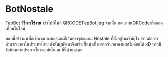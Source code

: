 # BotNostale
TapBot
**วิธีการใช้งาน**
เข้าไปที่ไฟล์ QRCODETapBot.jpg จากนั้น กดแสกนQRCodeเพื่อแอดเพื่อนในไลน์

บอทนี้สร้างมาเพื่อเช็กเวลาลงบอสและอีเว้นต่างๆของเกม Nostale ที่ตั้งอยู่ในเซิฟยุโรปยากต่อการคำนวณเวลาในประเทศไทย
ดังนั้นผู้พัฒนาจึงสร้างขึ้นมาเนื่องจากจำเวลาลงบอสไม่ค่อยได้ xD
หากมีข้อผิดพลาดประการใดขออภัยใน ณ ที่นี้ด้วยนะคะ 


